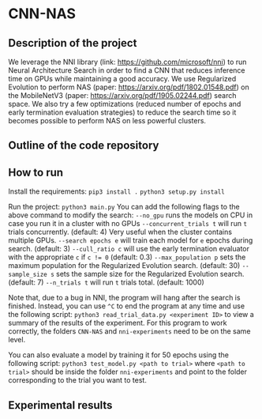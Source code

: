# CNN-NAS

## Description of the project

We leverage the NNI library (link: https://github.com/microsoft/nni) to run Neural Architecture Search in order to find a CNN that reduces inference time on GPUs while maintaining a good accuracy. We use Regularized Evolution to perform NAS (paper: https://arxiv.org/pdf/1802.01548.pdf) on the MobileNetV3 (paper: https://arxiv.org/pdf/1905.02244.pdf) search space. We also try a few optimizations (reduced number of epochs and early termination evaluation strategies) to reduce the search time so it becomes possible to perform NAS on less powerful clusters.

## Outline of the code repository

## How to run
Install the requirements:
`pip3 install .`
`python3 setup.py install`

Run the project:
`python3 main.py`
You can add the following flags to the above command to modify the search:
`--no_gpu` runs the models on CPU in case you run it in a cluster with no GPUs
`--concurrent_trials t` will run `t` trials concurrently. (default: 4) Very useful when the cluster contains multiple GPUs.
`--search epochs e` will train each model for `e` epochs during search. (default: 3)
`--cull_ratio c` will use the early termination evaluator with the appropriate `c` if `c != 0` (default: 0.3)
`--max_population p` sets the maximum population for the Regularized Evolution search. (default: 30)
`--sample_size s` sets the sample size for the Regularized Evolution search. (default: 7)
`--n_trials t` will run `t` trials total. (default: 1000)

Note that, due to a bug in NNI, the program will hang after the search is finished. Instead, you can use `^C` to end the program at any time and use the following script:
`python3 read_trial_data.py <experiment ID>`
to view a summary of the results of the experiment. For this program to work correctly, the folders `CNN-NAS` and `nni-experiments` need to be on the same level.

You can also evaluate a model by training it for 50 epochs using the following script:
`python3 test_model.py <path to trial>`
where `<path to trial>` should be inside the folder `nni-experiments` and point to the folder corresponding to the trial you want to test.

## Experimental results
